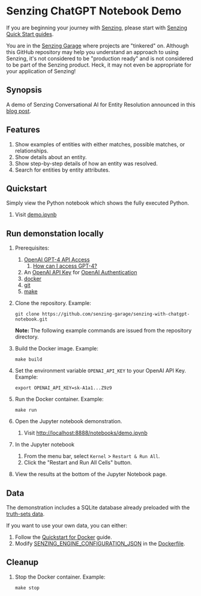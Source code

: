 # Senzing ChatGPT Notebook Demo

If you are beginning your journey with
[Senzing](https://senzing.com/),
please start with
[Senzing Quick Start guides](https://docs.senzing.com/quickstart/).

You are in the
[Senzing Garage](https://github.com/senzing-garage)
where projects are "tinkered" on.
Although this GitHub repository may help you understand an approach to using Senzing,
it's not considered to be "production ready" and is not considered to be part of the Senzing product.
Heck, it may not even be appropriate for your application of Senzing!

## Synopsis

A demo of Senzing Conversational AI for Entity Resolution announced in this
[blog post](https://senzing.com/first-conversational-ai-for-entity-resolution/).

## Features

1. Show examples of entities with either matches, possible matches, or relationships.
1. Show details about an entity.
1. Show step-by-step details of how an entity was resolved.
1. Search for entities by entity attributes.

## Quickstart

Simply view the Python notebook which shows the fully executed Python.

1. Visit [demo.ipynb](demo.ipynb)

## Run demonstation locally

1. Prerequisites:
    1. [OpenAI GPT-4 API Access](https://openai.com/waitlist/gpt-4-api)
        1. [How can I access GPT-4?](https://help.openai.com/en/articles/7102672-how-can-i-access-gpt-4)
    1. An [OpenAI API Key](https://platform.openai.com/account/api-keys) for
       [OpenAI Authentication](https://platform.openai.com/docs/api-reference/authentication)
    1. [docker](https://github.com/senzing-garage/knowledge-base/blob/main/WHATIS/docker.md)
    1. [git](https://github.com/senzing-garage/knowledge-base/blob/main/WHATIS/git.md)
    1. [make](https://github.com/senzing-garage/knowledge-base/blob/main/WHATIS/make.md)

1. Clone the repository.
   Example:

    ```console
    git clone https://github.com/senzing-garage/senzing-with-chatgpt-notebook.git
    ```

    **Note:** The following example commands are issued from the repository directory.

1. Build the Docker image.
   Example:

    ```console
    make build
    ```

1. Set the environment variable `OPENAI_API_KEY` to your OpenAI API Key.
   Example:

    ```console
    export OPENAI_API_KEY=sk-A1a1...Z9z9
    ```

1. Run the Docker container.
   Example:

    ```console
    make run
    ```

1. Open the Jupyter notebook demonstration.
    1. Visit [http://localhost:8888/notebooks/demo.ipynb](http://localhost:8888/notebooks/demo.ipynb)

1. In the Jupyter notebook
    1. From the menu bar, select `Kernel` > `Restart & Run All`.
    1. Click the "Restart and Run All Cells" button.
1. View the results at the bottom of the Jupyter Notebook page.

## Data

The demonstration includes a SQLite database already preloaded with the
[truth-sets data](https://github.com/senzing-garage/truth-sets).

If you want to use your own data, you can either:

1. Follow the [Quickstart for Docker](https://senzing.zendesk.com/hc/en-us/articles/12938524464403-Quickstart-For-Docker) guide.
1. Modify
   [SENZING_ENGINE_CONFIGURATION_JSON](https://github.com/senzing-garage/knowledge-base/blob/main/lists/environment-variables.md#senzing_engine_configuration_json)
   in the
   [Dockerfile](https://github.com/senzing-garage/senzing-with-chatgpt-notebook/blob/main/Dockerfile).

## Cleanup

1. Stop the Docker container.
   Example:

    ```console
    make stop
    ```
